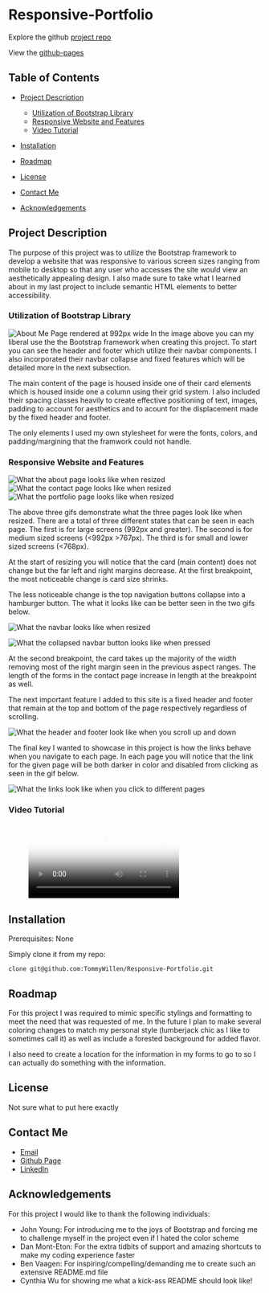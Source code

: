 # Responsive-Portfolio

Explore the github [project repo](https://github.com/TommyWillen/Responsive-Portfolio)

View the [github-pages](https://tommywillen.github.io/Responsive-Portfolio/)

## Table of Contents

- [Project Description](#Project-Description)
    - [Utilization of Bootstrap Library](#utilization-of-bootstrap-library)
    - [Responsive Website and Features](#Responsive-website-and-features)
    - [Video Tutorial](#video-tutorial)

- [Installation](#installation)

- [Roadmap](#roadmap)

- [License](#license)

- [Contact Me](#contact-me)

- [Acknowledgements](#acknowledgements)

## Project Description

The purpose of this project was to utilize the Bootstrap framework to develop a website that was responsive to various screen sizes ranging from mobile to desktop so that any user who accesses the site would view an aesthetically appealing design. I also made sure to take what I learned about in my last project to include semantic HTML elements to better accessibility.

### Utilization of Bootstrap Library
![About Me Page rendered at 992px wide](./assets/images/screenshots/992-responsive-portfolio-index.png)
In the image above you can my liberal use the the Bootstrap framework when creating this project. To start you can see the header and footer which utilize their navbar components. I also incorporated their navbar collapse and fixed features which will be detailed more in the next subsection.

The main content of the page is housed inside one of their card elements which is housed inside one a column using their grid system. I also included their spacing classes heavily to create effective positioning of text, images, padding to account for aesthetics and to acount for the displacement made by the fixed header and footer.

The only elements I used my own stylesheet for were the fonts, colors, and padding/margining that the framwork could not handle.

### Responsive Website and Features
![What the about page looks like when resized](./assets/images/gifs/responsive-portfolio-aboutme.gif)
![What the contact page looks like when resized](./assets/images/gifs/responsive-portfolio-contact.gif)
![What the portfolio page looks like when resized](./assets/images/gifs/responsive-portfolio-portfoliopage.gif)

The above three gifs demonstrate what the three pages look like when resized. There are a total of three different states that can be seen in each page. The first is for large screens \(992px and greater\). The second is for medium sized screens \(\<992px  \>767px\). The third is for small and lower sized screens \(\<768px\).

At the start of resizing you will notice that the card \(main content\) does not change but the far left and right margins decrease. At the first breakpoint, the most noticeable change is card size shrinks.

The less noticeable change is the top navigation buttons collapse into a hamburger button. The what it looks like can be better seen in the two gifs below.

![What the navbar looks like when resized](./assets/images/gifs/responsive-portfolio-navbarcollapse.gif)

![What the collapsed navbar button looks like when pressed](./assets/images/gifs/responsive-portfolio-navbarbutton.gif)

At the second breakpoint, the card takes up the majority of the width removing most of the right margin seen in the previous aspect ranges. The length of the forms in the contact page increase in length at the breakpoint as well.

The next important feature I added to this site is a fixed header and footer that remain at the top and bottom of the page respectively regardless of scrolling.

![What the header and footer look like when you scroll up and down](./assets/images/gifs/responsive-portfolio-stickyhead-stickyfoot.gif)

The final key I wanted to showcase in this project is how the links behave when you navigate to each page. In each page you will notice that the link for the given page will be both darker in color and disabled from clicking as seen in the gif below.

![What the links look like when you click to different pages](./assets/images/gifs/responsive-portfolio-links.gif)

### Video Tutorial

<figure class="video_container">
  <video controls="true" allowfullscreen="true" poster="./assets/videos/responsive-portfolio-videoposter.png">
    <source src="./assets/videos/responsive-portfolio-videoREADME.mp4" type="video/mp4">
    <source src="./assets/videos/responsive-portfolio-videoREADME.mp4" type="video/webm">
  </video>
</figure>



## Installation

Prerequisites\: None

Simply clone it from my repo\:

```
clone git@github.com:TommyWillen/Responsive-Portfolio.git
```

## Roadmap

For this project I was required to mimic specific stylings and formatting to meet the need that was requested of me. In the future I plan to make several coloring changes to match my personal style \(lumberjack chic as I like to sometimes call it\) as well as include a forested background for added flavor.

I also need to create a location for the information in my forms to go to so I can actually do something with the information.

## License

Not sure what to put here exactly

## Contact Me

- [Email](TommyAllen1215@gmail.com)
- [Github Page](https://github.com/TommyWillen)
- [LinkedIn](https://www.linkedin.com/in/tommy-willen-12867b1b3/) 

## Acknowledgements 

For this project I would like to thank the following individuals\:

- John Young\: For introducing me to the joys of Bootstrap and forcing me to challenge myself in the project even if I hated the color scheme
- Dan Mont-Eton\: For the extra tidbits of support and amazing shortcuts to make my coding experience faster
- Ben Vaagen\: For inspiring\/compelling\/demanding me to create such an extensive <span>README.md</span> file
- Cynthia Wu for showing me what a kick\-ass README should look like!